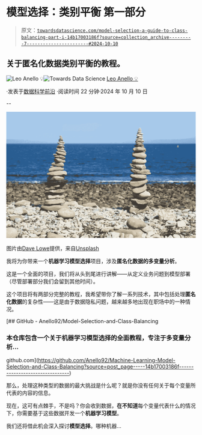 # 模型选择：类别平衡 第一部分

> 原文：[`towardsdatascience.com/model-selection-a-guide-to-class-balancing-part-i-14b17003186f?source=collection_archive---------7-----------------------#2024-10-10`](https://towardsdatascience.com/model-selection-a-guide-to-class-balancing-part-i-14b17003186f?source=collection_archive---------7-----------------------#2024-10-10)

## 关于匿名化数据类别平衡的教程。

[](https://medium.com/@panData?source=post_page---byline--14b17003186f--------------------------------)![Leo Anello 💡](https://medium.com/@panData?source=post_page---byline--14b17003186f--------------------------------)[](https://towardsdatascience.com/?source=post_page---byline--14b17003186f--------------------------------)![Towards Data Science](https://towardsdatascience.com/?source=post_page---byline--14b17003186f--------------------------------) [Leo Anello 💡](https://medium.com/@panData?source=post_page---byline--14b17003186f--------------------------------)

·发表于[数据科学前沿](https://towardsdatascience.com/?source=post_page---byline--14b17003186f--------------------------------) ·阅读时间 22 分钟·2024 年 10 月 10 日

--

![](img/eafda58e4862c6ca81681b8e40ac8439.png)

图片由[Dave Lowe](https://unsplash.com/@davelowephoto?utm_source=medium&utm_medium=referral)提供，来自[Unsplash](https://unsplash.com/?utm_source=medium&utm_medium=referral)

我将为你带来一个**机器学习模型选择**项目，涉及**匿名化数据的多变量分析**。

这是一个全面的项目，我们将从头到尾进行讲解——从定义业务问题到模型部署（尽管部署部分我们会留到其他时间）。

这个项目将有两部分完整的教程，我希望带你了解一系列技术，其中包括处理**匿名化数据**的复杂性——这是由于数据隐私问题，越来越多地出现在职场中的一种情况。

[](https://github.com/Anello92/Machine-Learning-Model-Selection-and-Class-Balancing?source=post_page-----14b17003186f--------------------------------) [## GitHub - Anello92/Model-Selection-and-Class-Balancing

### 本仓库包含一个关于机器学习模型选择的全面教程，专注于多变量分析...

github.com](https://github.com/Anello92/Machine-Learning-Model-Selection-and-Class-Balancing?source=post_page-----14b17003186f--------------------------------)

那么，处理这种类型的数据的最大挑战是什么呢？就是你没有任何关于每个变量所代表的内容的信息。

现在，这可有点棘手，不是吗？你会收到数据，**在不知道**每个变量代表什么的情况下，你需要基于这些数据开发一个**机器学习模型**。

我们还将借此机会深入探讨**模型选择**。哪种机器...
